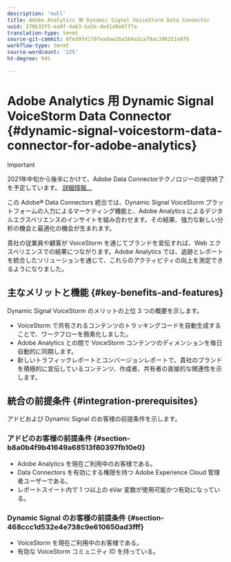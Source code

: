 ```yaml
---
description: 'null'
title: Adobe Analytics 用 Dynamic Signal VoiceStorm Data Connector
uuid: 270b33f5-ea9f-4ab3-ba3e-de41a9e6ff7a
translation-type: tm+mt
source-git-commit: 0fed9fd179feadae26a364a2ca79ac396251e8f6
workflow-type: tm+mt
source-wordcount: '225'
ht-degree: 94%

---
```



# Adobe Analytics 用 Dynamic Signal VoiceStorm Data Connector {#dynamic-signal-voicestorm-data-connector-for-adobe-analytics}

>[!IMPORTANT]
>
>2021年中旬から後半にかけて、Adobe Data Connectorテクノロジーの提供終了を予定しています。 [詳細情報...](/help/import/data-connectors/data-connectors-eol.md)

この Adobe® Data Connectors 統合では、Dynamic Signal VoiceStorm プラットフォームの人力によるマーケティング機能と、Adobe Analytics によるデジタルエクスペリエンスのインサイトを組み合わせます。その結果、強力な新しい分析の機会と最適化の機会が生まれます。

貴社の従業員や顧客が VoiceStorm を通じてブランドを宣伝すれば、Web エクスペリエンスでの結果につながります。Adobe Analytics では、追跡とレポートを統合したソリューションを通じて、これらのアクティビティの向上を測定できるようになりました。

## 主なメリットと機能 {#key-benefits-and-features}

Dynamic Signal VoiceStorm のメリットの上位 3 つの概要を示します。

* VoiceStorm で共有されるコンテンツのトラッキングコードを自動生成することで、ワークフローを簡素化しました。
* Adobe Analytics との間で VoiceStorm コンテンツのディメンションを毎日自動的に同期します。
* 新しいトラフィックレポートとコンバージョンレポートで、貴社のブランドを積極的に宣伝しているコンテンツ、作成者、共有者の直接的な関連性を示します。

## 統合の前提条件 {#integration-prerequisites}

アドビおよび Dynamic Signal のお客様の前提条件を示します。

### アドビのお客様の前提条件 {#section-b8a0b4f9b41649a68513f80397fb10e0}

* Adobe Analytics を現在ご利用中のお客様である。
* Data Connectors を有効にする権限を持つ Adobe Experience Cloud 管理者ユーザーである。
* レポートスイート内で 1 つ以上の eVar 変数が使用可能かつ有効になっている。

### Dynamic Signal のお客様の前提条件 {#section-468ccc1d532e4e738c9e610650ad3fff}

* VoiceStorm を現在ご利用中のお客様である。
* 有効な VoiceStorm コミュニティ ID を持っている。
